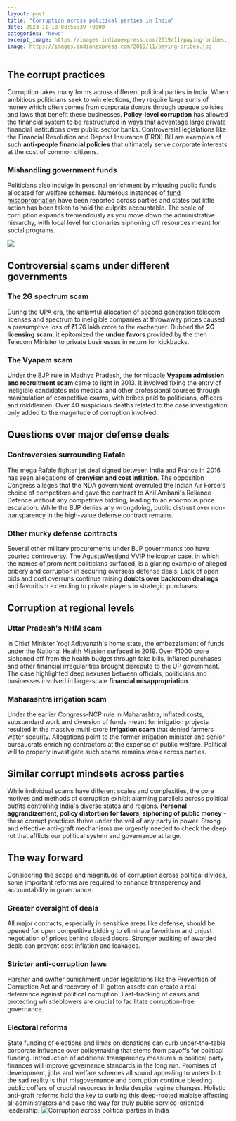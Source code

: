 ```yaml
---
layout: post
title: "Corruption across political parties in India"
date: 2023-11-18 08:56:39 +0000
categories: "News"
excerpt_image: https://images.indianexpress.com/2019/11/paying-bribes.jpg
image: https://images.indianexpress.com/2019/11/paying-bribes.jpg
---
```


## The corrupt practices
Corruption takes many forms across different political parties in India. When ambitious politicians seek to win elections, they require large sums of money which often comes from corporate donors through opaque policies and laws that benefit these businesses. **Policy-level corruption** has allowed the financial system to be restructured in ways that advantage large private financial institutions over public sector banks. Controversial legislations like the Financial Resolution and Deposit Insurance (FRDI) Bill are examples of such **anti-people financial policies** that ultimately serve corporate interests at the cost of common citizens. 
### Mishandling government funds 
Politicians also indulge in personal enrichment by misusing public funds allocated for welfare schemes. Numerous instances of [fund misappropriation](https://yt.io.vn/collection/aguado) have been reported across parties and states but little action has been taken to hold the culprits accountable. The scale of corruption expands tremendously as you move down the administrative hierarchy, with local level functionaries siphoning off resources meant for social programs.

![](https://img.etimg.com/thumb/msid-67744521,width-1070,height-580,imgsize-283124,overlay-economictimes/photo.jpg)
## Controversial scams under different governments
### The 2G spectrum scam
During the UPA era, the unlawful allocation of second generation telecom licenses and spectrum to ineligible companies at throwaway prices caused a presumptive loss of ₹1.76 lakh crore to the exchequer. Dubbed the **2G licensing scam**, it epitomized the **undue favors** provided by the then Telecom Minister to private businesses in return for kickbacks. 
### The Vyapam scam  
Under the BJP rule in Madhya Pradesh, the formidable **Vyapam admission and recruitment scam** came to light in 2013. It involved fixing the entry of ineligible candidates into medical and other professional courses through manipulation of competitive exams, with bribes paid to politicians, officers and middlemen. Over 40 suspicious deaths related to the case investigation only added to the magnitude of corruption involved.
## Questions over major defense deals
### Controversies surrounding Rafale
The mega Rafale fighter jet deal signed between India and France in 2016 has seen allegations of **cronyism and cost inflation**. The opposition Congress alleges that the NDA government overruled the Indian Air Force's choice of competitors and gave the contract to Anil Ambani's Reliance Defence without any competitive bidding, leading to an enormous price escalation. While the BJP denies any wrongdoing, public distrust over non-transparency in the high-value defense contract remains.
### Other murky defense contracts  
Several other military procurements under BJP governments too have courted controversy. The AgustaWestland VVIP helicopter case, in which the names of prominent politicians surfaced, is a glaring example of alleged bribery and corruption in securing overseas defense deals. Lack of open bids and cost overruns continue raising **doubts over backroom dealings** and favoritism extending to private players in strategic purchases.
## Corruption at regional levels
### Uttar Pradesh's NHM scam  
In Chief Minister Yogi Adityanath's home state, the embezzlement of funds under the National Health Mission surfaced in 2019. Over ₹1000 crore siphoned off from the health budget through fake bills, inflated purchases and other financial irregularities brought disrepute to the UP government. The case highlighted deep nexuses between officials, politicians and businesses involved in large-scale **financial misappropriation**. 
### Maharashtra irrigation scam  
Under the earlier Congress-NCP rule in Maharashtra, inflated costs, substandard work and diversion of funds meant for irrigation projects resulted in the massive multi-crore **irrigation scam** that denied farmers water security. Allegations point to the former irrigation minister and senior bureaucrats enriching contractors at the expense of public welfare. Political will to properly investigate such scams remains weak across parties.
## Similar corrupt mindsets across parties
While individual scams have different scales and complexities, the core motives and methods of corruption exhibit alarming parallels across political outfits controlling India's diverse states and regions. **Personal aggrandizement, policy distortion for favors, siphoning of public money** - these corrupt practices thrive under the veil of any party in power. Strong and effective anti-graft mechanisms are urgently needed to check the deep rot that afflicts our political system and governance at large.
## The way forward
Considering the scope and magnitude of corruption across political divides, some important reforms are required to enhance transparency and accountability in governance. 
### Greater oversight of deals 
All major contracts, especially in sensitive areas like defense, should be opened for open competitive bidding to eliminate favoritism and unjust negotiation of prices behind closed doors. Stronger auditing of awarded deals can prevent cost inflation and leakages.
### Stricter anti-corruption laws  
Harsher and swifter punishment under legislations like the Prevention of Corruption Act and recovery of ill-gotten assets can create a real deterrence against political corruption. Fast-tracking of cases and protecting whistleblowers are crucial to facilitate corruption-free governance. 
### Electoral reforms
State funding of elections and limits on donations can curb under-the-table corporate influence over policymaking that stems from payoffs for political funding. Introduction of additional transparency measures in political party finances will improve governance standards in the long run.
Promises of development, jobs and welfare schemes all sound appealing to voters but the sad reality is that misgovernance and corruption continue bleeding public coffers of crucial resources in India despite regime changes. Holistic anti-graft reforms hold the key to curbing this deep-rooted malaise affecting all administrators and pave the way for truly public service-oriented leadership.
![Corruption across political parties in India](https://images.indianexpress.com/2019/11/paying-bribes.jpg)